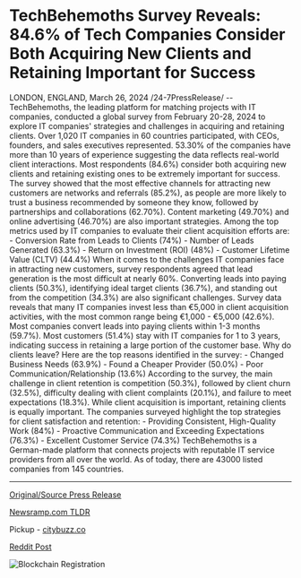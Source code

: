 # TechBehemoths Survey Reveals: 84.6% of Tech Companies Consider Both Acquiring New Clients and Retaining Important for Success

LONDON, ENGLAND, March 26, 2024 /24-7PressRelease/ -- TechBehemoths, the leading platform for matching projects with IT companies, conducted a global survey from February 20-28, 2024 to explore IT companies' strategies and challenges in acquiring and retaining clients.   Over 1,020 IT companies in 60 countries participated, with CEOs, founders, and sales executives represented. 53.30% of the companies have more than 10 years of experience suggesting the data reflects real-world client interactions.  Most respondents (84.6%) consider both acquiring new clients and retaining existing ones to be extremely important for success.   The survey showed that the most effective channels for attracting new customers are networks and referrals (85.2%), as people are more likely to trust a business recommended by someone they know, followed by partnerships and collaborations (62.70%). Content marketing (49.70%) and online advertising (46.70%) are also important strategies.  Among the top metrics used by IT companies to evaluate their client acquisition efforts are: - Conversion Rate from Leads to Clients (74%) - Number of Leads Generated (63.3%) - Return on Investment (ROI) (48%) - Customer Lifetime Value (CLTV) (44.4%)  When it comes to the challenges IT companies face in attracting new customers, survey respondents agreed that lead generation is the most difficult at nearly 60%. Converting leads into paying clients (50.3%), identifying ideal target clients (36.7%), and standing out from the competition (34.3%) are also significant challenges.  Survey data reveals that many IT companies invest less than €5,000 in client acquisition activities, with the most common range being €1,000 - €5,000 (42.6%). Most companies convert leads into paying clients within 1-3 months (59.7%).  Most customers (51.4%) stay with IT companies for 1 to 3 years, indicating success in retaining a large portion of the customer base.   Why do clients leave? Here are the top reasons identified in the survey: - Changed Business Needs (63.9%) - Found a Cheaper Provider (50.0%) - Poor Communication/Relationship (13.6%)  According to the survey, the main challenge in client retention is competition (50.3%), followed by client churn (32.5%), difficulty dealing with client complaints (20.1%), and failure to meet expectations (18.3%).  While client acquisition is important, retaining clients is equally important.  The companies surveyed highlight the top strategies for client satisfaction and retention: - Providing Consistent, High-Quality Work (84%) - Proactive Communication and Exceeding Expectations (76.3%) - Excellent Customer Service (74.3%)  TechBehemoths is a German-made platform that connects projects with reputable IT service providers from all over the world. As of today, there are 43000 listed companies from 145 countries. 

---

[Original/Source Press Release](https://www.24-7pressrelease.com/press-release/509526/techbehemoths-survey-reveals-846-of-tech-companies-consider-both-acquiring-new-clients-and-retaining-important-for-success)
                    

[Newsramp.com TLDR](https://newsramp.com/curated-news/techbehemoths-survey-reveals-it-companies-strategies-and-challenges-in-client-acquisition-and-retention/71e684e8ccbed112254b12da2d6181aa) 


Pickup - [citybuzz.co](https://citybuzz.co/2024/03/26/tech-companies-prioritize-client-acquisition-and-retention-for-success)
 



[Reddit Post](https://www.reddit.com/r/Business_NewsRamp/comments/1bo1nz5/techbehemoths_survey_reveals_it_companies/) 



![Blockchain Registration](https://cdn.newsramp.app/24-7PressRelease/qrcode/243/26/fernFFME.webp)